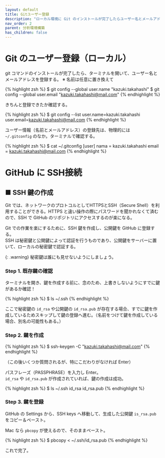 ```yaml
---
layout: default
title: Gitユーザー登録
description: "ローカル環境に Git のインストールが完了したらユーザー名とメールアドレスを登録する"
nav_order: 2
parent: 分析環境構築
has_children: false
---
```


# Git のユーザー登録（ローカル）

git コマンドのインストールが完了したら、ターミナルを開いて、ユーザー名とメールアドレスを登録する。
※ 名前は任意に置き換えて

{% highlight zsh %}
$ git config --global user.name "kazuki.takahashi"
$ git config --global user.email "kazuki.takahashi@mail.com"
{% endhighlight %}

きちんと登録できたか確認する。

{% highlight zsh %}
$ git config --list
user.name=kazuki.takahashi
user.email=kazuki.takahashi@mail.com
{% endhighlight %}

ユーザー情報（名前とメールアドレス）の登録先は、物理的には　`~/.gitconfig` のなか。ターミナルで確認する。

{% highlight zsh %}
$ cat ~/.gitconfig
[user]
    nama = kazuki.takahashi
    email = kazuki.takahashi@mail.com
{% endhighlight %}

# GitHub に SSH接続

## ■ SSH 鍵の作成

Git では、ネットワークのプロトコルとしてHTTPSとSSH（Secure Shell）を利用することができる。HTTPS と違い操作の際にパスワードを聞かれなくて済むので、SSH で GitHub のリポジトリにアクセスするのが楽になる。

Git での作業を楽にするために、SSH 鍵を作成し、公開鍵を GitHub に登録する。<br>
SSH は秘密鍵と公開鍵によって認証を行うものであり、公開鍵をサーバーに置いて、ローカルの秘密鍵で認証する。

{: .warning}
秘密鍵は誰にも見せないようにしましょう。

### Step 1. 既存鍵の確認
ターミナルを開き、鍵を作成する前に、念のため、上書きしないようにすでに鍵があるか確認！

{% highlight zsh %}
$ ls ~/.ssh
{% endhighlight %}

ここで秘密鍵の `id_rsa` や公開鍵の `id_rsa.pub` が存在する場合、すでに鍵を作成しているためスキップして鍵の登録へ進む。（名前をつけて鍵を作成している場合、別名の可能性もある。）

### Step 2. 鍵を作成

{% highlight zsh %}
$ ssh-keygen -C "kazuki.takahashi@mail.com"
{% endhighlight %}

（この後いくつか質問されるが、特にこだわりがなければ Enter）

パスフレーズ（PASSPHRASE）を入力し Enter。<br>
`id_rsa` や `id_rsa.pub` が作成されていれば、鍵の作成は成功。

{% highlight zsh %}
$ ls ~/.ssh
id_rsa          id_rsa.pub
{% endhighlight %}

### Step 3. 鍵を登録

GitHub の Settings から、SSH keys へ移動して、生成した公開鍵 `is_rsa.pub` をコピー＆ペースト。

Mac なら `pbcopy` が使えるので、そのままペースト。

{% highlight zsh %}
$ pbcopy < ~/.ssh/id_rsa.pub
{% endhighlight %}

これで完了。
